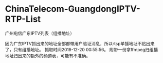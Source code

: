 # ChinaTelecom-GuangdongIPTV-RTP-List
广州电信广东IPTV列表（组播地址）

因为广东IPTV抓出来的地址全部都带用户验证消息，所以rtsp单播地址不贴出来了，只有组播地址。
抓取时间2019-12-20 00:55:56。
附带一份拿ffmpeg扫组播地址扫出来的额外的频道表，可能有不准确。
